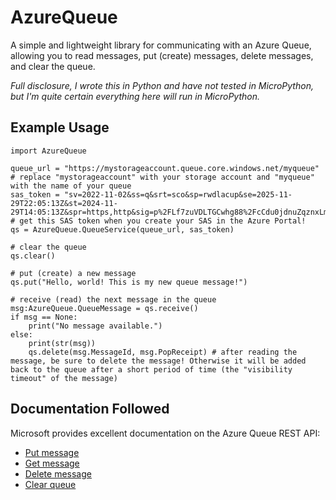 # AzureQueue
A simple and lightweight library for communicating with an Azure Queue, allowing you to read messages, put (create) messages, delete messages, and clear the queue.

*Full disclosure, I wrote this in Python and have not tested in MicroPython, but I'm quite certain everything here will run in MicroPython.*

## Example Usage
```
import AzureQueue

queue_url = "https://mystorageaccount.queue.core.windows.net/myqueue" # replace "mystorageaccount" with your storage account and "myqueue" with the name of your queue
sas_token = "sv=2022-11-02&ss=q&srt=sco&sp=rwdlacup&se=2025-11-29T22:05:13Z&st=2024-11-29T14:05:13Z&spr=https,http&sig=p%2FLf7zuVDLTGCwhg88%2FcCdu0jdnuZqznxLmtfIFf%2FZ0%3D" # get this SAS token when you create your SAS in the Azure Portal!
qs = AzureQueue.QueueService(queue_url, sas_token)

# clear the queue
qs.clear()

# put (create) a new message
qs.put("Hello, world! This is my new queue message!")

# receive (read) the next message in the queue
msg:AzureQueue.QueueMessage = qs.receive()
if msg == None:
    print("No message available.")
else:
    print(str(msg))
    qs.delete(msg.MessageId, msg.PopReceipt) # after reading the message, be sure to delete the message! Otherwise it will be added back to the queue after a short period of time (the "visibility timeout" of the message)
```

## Documentation Followed
Microsoft provides excellent documentation on the Azure Queue REST API:
- [Put message](https://learn.microsoft.com/en-us/rest/api/storageservices/put-message)
- [Get message](https://learn.microsoft.com/en-us/rest/api/storageservices/get-messages)
- [Delete message](https://learn.microsoft.com/en-us/rest/api/storageservices/delete-message2)
- [Clear queue](https://learn.microsoft.com/en-us/rest/api/storageservices/clear-messages)